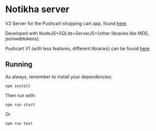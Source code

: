 # Notikha server

V2 Server for the Pushcart shopping cart app, found [here](https://github.com/auroszx/pushcart-mobile).

Developed with NodeJS+SQLite+ServerJS+(other libraries like MD5, jsonwebtokens).

Pushcart V1 (with less features, different libraries) can be found [here](https://github.com/auroszx/pushcart).

## Running

As always, remember to install your dependencies:

```
npm install
```

Then run with:

```
npm run start
```

Or 

```
npm run test
```